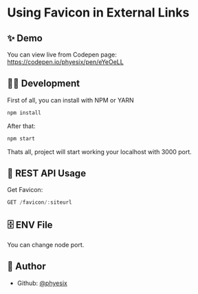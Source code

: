 # Using Favicon in External Links

## ✨ Demo

You can view live from Codepen page: https://codepen.io/phyesix/pen/eYeOeLL

## 👨‍💻 Development

First of all, you can install with NPM or YARN

```js
npm install
```

After that:

```js
npm start
```

Thats all, project will start working your localhost with 3000 port.

## 🚀 REST API Usage

Get Favicon:
```js
GET /favicon/:siteurl
```

## 🗄️ ENV File

You can change node port.

## 👦 Author

- Github: [@phyesix](https://github.com/phyesix)

